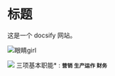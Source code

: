 # 标题

这是一个 docsify 网站。

![眼睛girl](https://w.wallhaven.cc/full/9m/wallhaven-9mk6j1.jpg)

![](https://p.ananas.chaoxing.com/star3/origin/ae349d8959347547065c624772005aeb.png)
三项基本职能* :   **`营销`  `生产运作` `财务`**



